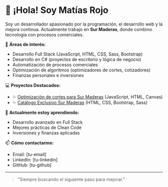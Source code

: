 # 👋 ¡Hola! Soy Matías Rojo

Soy un desarrollador apasionado por la programación, el desarrollo web y la mejora continua. Actualmente trabajo en **Sur Maderas**, donde combino tecnología con procesos comerciales.

🎯 **Áreas de interés:**
- Desarrollo Full Stack (JavaScript, HTML, CSS, Sass, Bootstrap)
- Desarrollo en C# (proyectos de escritorio y lógica de negocio)
- Automatización de procesos comerciales
- Optimización de algoritmos (optimizadores de cortes, cotizadores)
- Finanzas personales e inversiones

💻 **Proyectos Destacados:**
- ✨ [Optimización de cortes para Sur Maderas](#) (JavaScript, HTML, Canvas)
- ✨ [Catálogo Exclusivo Sur Maderas](#) (HTML, CSS, Bootstrap, Sass)

🚀 **Actualmente estoy aprendiendo:**
- Desarrollo avanzado en Full Stack
- Mejores prácticas de Clean Code
- Inversiones y finanzas aplicadas

📫 **Cómo contactarme:**
- Email: [tu-email]
- LinkedIn: [tu-linkedin]
- GitHub: [tu-github]

---

> "Siempre buscando el siguiente paso para mejorar."
